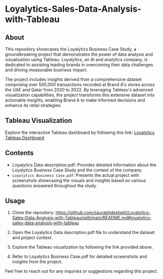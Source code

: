 # Loyalytics-Sales-Data-Analysis-with-Tableau

## About
This repository showcases the Loyalytics Business Case Study, a groundbreaking project that demonstrates the power of data analysis and visualization using Tableau. Loyalytics, an AI and analytics company, is dedicated to assisting leading brands in overcoming their data challenges and driving measurable business impact.

The project includes insights derived from a comprehensive dataset comprising over 500,000 transactions recorded at Brand A's stores across the UAE and Qatar from 2020 to 2022. By leveraging Tableau's advanced visualization capabilities, the project transforms this extensive dataset into actionable insights, enabling Brand A to make informed decisions and enhance its retail strategies.

## Tableau Visualization
Explore the interactive Tableau dashboard by following this link: [Loyalytics Tableau Dashboard](https://public.tableau.com/app/profile/saurabh.deshetti/viz/LoyalyticsBusinessCase_17148983807930/Dashboard2)

## Contents
- Loyalytics Data description.pdf: Provides detailed information about the Loyalytics Business Case Study and the context of the company.
- `Loyalytics Business Case.pdf`: Presents the actual project with screenshots showcasing the visuals and insights based on various questions answered throughout the study.



## Usage
1.	Clone the repository: https://github.com/saurabhdeshetti/Loyalytics-Sales-Data-Analysis-with-Tableau/edit/main/README.md#loyalytics-sales-data-analysis-with-tableau
   
2.	Open the Loyalytics Data description.pdf file to understand the dataset and project context.
   
3.	Explore the Tableau visualization by following the link provided above.
   
4.	Refer to Loyalytics Business Case.pdf for detailed screenshots and insights from the project.

Feel free to reach out for any inquiries or suggestions regarding this project.

